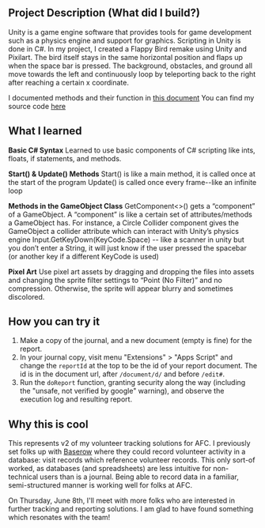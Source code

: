## Project Description (What did I build?)

Unity is a game engine software that provides tools for game development such as a physics engine and support for graphics. Scripting in Unity is done in C#. In my project, I created a Flappy Bird remake using Unity and Pixilart.
The bird itself stays in the same horizontal position and flaps up when the space bar is pressed.
The background, obstacles, and ground all move towards the left and continuously loop by teleporting back to the right after reaching a certain x coordinate.

I documented methods and their function in [this document](https://docs.google.com/document/d/1xxaRc_JdFWNuIKrmpABp7LaQitRE0HluvyWXeAsEchM/edit?usp=sharing)
You can find my source code [here](https://github.com/m-rygg/apcs-2023/tree/main/unit13_flappybird)

## What I learned

**Basic C# Syntax**
Learned to use basic components of C# scripting like ints, floats, if statements, and methods.

**Start() & Update() Methods**
Start() is like a main method, it is called once at the start of the program
Update() is called once every frame--like an infinite loop 

**Methods in the GameObject Class**
GetComponent<>() gets a “component” of a GameObject. A “component” is like a certain set of attributes/methods a GameObject has. For instance, a Circle Collider component gives the GameObject a collider attribute which can interact with Unity’s physics engine
Input.GetKeyDown(KeyCode.Space) -- like a scanner in unity but you don’t enter a String, it will just know if the user pressed the spacebar (or another key if a different KeyCode is used)

**Pixel Art**
Use pixel art assets by dragging and dropping the files into assets and changing the sprite filter settings to “Point (No Filter)” and no compression. Otherwise, the sprite will appear blurry and sometimes discolored. 


## How you can try it

1. Make a copy of the journal, and a new document (empty is fine) for the report.
2. In your journal copy, visit menu "Extensions" > "Apps Script" and change the `reportId` at the top to be the id of your report document. The id is in the document url, after `/document/d/` and before `/edit#`.
3. Run the `doReport` function, granting security along the way (including the "unsafe, not verified by google" warning), and observe the execution log and resulting report.

## Why this is cool

This represents v2 of my volunteer tracking solutions for AFC. I previously set folks up with [Baserow](https://baserow.io/) where they could record volunteer activity in a database: visit records which reference volunteer records. This only sort-of worked, as databases (and spreadsheets) are less intuitive for non-technical users than is a journal. Being able to record data in a familiar, semi-structured manner is working well for folks at AFC.

On Thursday, June 8th, I'll meet with more folks who are interested in further tracking and reporting solutions. I am glad to have found something which resonates with the team!
